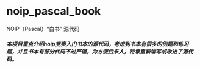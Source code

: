 # noip_pascal_book
NOIP（Pascal）“白书” 源代码
##### 本项目重点介绍noip竞赛入门书本的源代码，考虑到书本有很多的例题和练习题，并且书本有部分代码不过严谨，为方便后来人，特意重新编写或改进了源代码。
